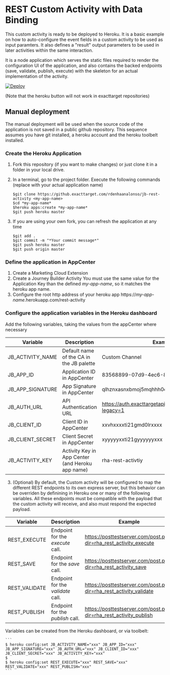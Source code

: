 # REST Custom Activity with Data Binding
This custom activity is ready to be deployed to Heroku. It is a basic example on how to auto-configure
the event fields in a custom activity to be used as input paramters.
It also defines a "result" output parameters to be used in later activities within the same interaction.

It is a node application which serves the static files required to render the configuration UI of the application, and also
contains the backed endpoints (save, validate, publish, execute) with the skeleton for an actual implementation of the activity.

[![Deploy](https://www.herokucdn.com/deploy/button.svg)](https://heroku.com/deploy?template=https://github.exacttarget.com/rdenhaanalonso/jb-rest-activity)

(Note that the heroku button will not work in exacttarget repositories)

## Manual deployment
The manual deployment will be used when the source code of the application is not saved in a public github repository.
This sequence assumes you have git installed, a heroku account and the heroku toolbelt installed.

### Create the Heroku Application
1. Fork this repository (if you want to make changes) or just clone it in a folder in your local drive.
2. In a terminal, go to the project folder. Execute the following commands (replace *<my-app-name>* with your actual application name)
    ```
    $git clone https://github.exacttarget.com/rdenhaanalonso/jb-rest-activity <my-app-name>
    $cd *my-app-name*
    $heroku apps:create *my-app-name*
    $git push heroku master
    ```

3. If you are using your own fork, you can refresh the application at any time
    ```
    $git add .
    $git commit -m "*Your commit message*"
    $git push heroku master
    $git push origin master
    ```

### Define the application in AppCenter
1. Create a Marketing Cloud Extension
2. Create a Journey Builder Activity
    You must use the same value for the Application Key than the defined *my-app-name*, so it matches the heroku app name.
3. Configure the root http address of your heroku app https://*my-app-name*.herokuapp.com/rest-activity


### Configure the application variables in the Heroku dashboard
Add the following variables, taking the values from the appCenter where necessary

| Variable          | Description                                      | Example                                                   |
| ----------------- |--------------------------------------------------| ----------------------------------------------------------|
| JB_ACTIVITY_NAME  | Default name of the CA in the JB palette         | Custom Channel                                            |
| JB_APP_ID         | Application ID in AppCenter                      | 83568899-07d9-4ec6-875d-13a8abcdabcd                      |
| JB_APP_SIGNATURE  | App Signature in AppCenter                       | qlhznxasnxbmoj5mqhhh0csos2ba (...)                        |
| JB_AUTH_URL       | API Authentication URL                           | https://auth.exacttargetapis.com/v1/requestToken?legacy=1 |
| JB_CLIENT_ID      | Client ID in AppCenter                           | xxvhxxxxti21gmd0lrxxxx                                    |
| JB_CLIENT_SECRET  | Client Secret in AppCenter                       | xyyyyyxxti21gyyyyyyxxx                                    |
| JB_ACTIVITY_KEY   | Activity Key in App Center (and Heroku app name) | rha-rest-activtiy                                         |

3. (Optional) By default, the Custom activity will be configured to map the different REST endpoints to its own express server, but this
behavior can be overriden by definining in Heroku one or many of the following variables. All these endpoints must be compatible with 
the payload that the custom activity will receive, and also must respond the expected payload.

| Variable          | Description                              | Example                                                            |
| ----------------- |------------------------------------------| -------------------------------------------------------------------|
| REST_EXECUTE      | Endpoint for the *execute* call.         | https://posttestserver.com/post.php?dir=rha_rest_activity_execute  |
| REST_SAVE         | Endpoint for the *save* call.            | https://posttestserver.com/post.php?dir=rha_rest_activity_save     |
| REST_VALIDATE     | Endpoint for the *validate* call.        | https://posttestserver.com/post.php?dir=rha_rest_activity_validate |
| REST_PUBLISH      | Endpoint for the *publish* call.         | https://posttestserver.com/post.php?dir=rha_rest_activity_publish  |



Variables can be created from the Heroku dashboard, or via toolbelt:

    ```
    $ heroku config:set JB_ACTIVITY_NAME="xxx" JB_APP_ID="xxx" JB_APP_SIGNATURE="xxx" JB_AUTH_URL="xxx" JB_CLIENT_ID="xxx" JB_CLIENT_SECRET="xxx" JB_ACTIVITY_KEY="xxx"
    $ 
    $ heroku config:set REST_EXECUTE="xxx" REST_SAVE="xxx" REST_VALIDATE="xxx" REST_PUBLISH="xxx"
    ```
    



